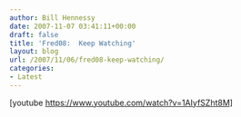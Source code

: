 ```yaml
---
author: Bill Hennessy
date: 2007-11-07 03:41:11+00:00
draft: false
title: 'Fred08:  Keep Watching'
layout: blog
url: /2007/11/06/fred08-keep-watching/
categories:
- Latest
---
```


[youtube https://www.youtube.com/watch?v=1AIyfSZht8M]
